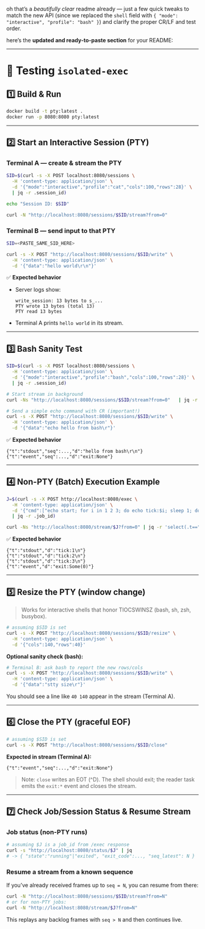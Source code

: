 oh that’s a *beautifully clear* readme already — just a few quick tweaks to match the new API (since we replaced the `shell` field with `{ "mode": "interactive", "profile": "bash" }`) and clarify the proper CR/LF and test order.

here’s the **updated and ready-to-paste section** for your README:

---

# 🧪 Testing `isolated-exec`

## 1️⃣ Build & Run

```bash
docker build -t pty:latest .
docker run -p 8080:8080 pty:latest
```

---

## 2️⃣ Start an Interactive Session (PTY)

### **Terminal A** — create & stream the PTY

```bash
SID=$(curl -s -X POST localhost:8080/sessions \
  -H 'content-type: application/json' \
  -d '{"mode":"interactive","profile":"cat","cols":100,"rows":28}' \
  | jq -r .session_id)

echo "Session ID: $SID"

curl -N "http://localhost:8080/sessions/$SID/stream?from=0"
```

### **Terminal B** — send input to that PTY

```bash
SID=<PASTE_SAME_SID_HERE>

curl -s -X POST "http://localhost:8080/sessions/$SID/write" \
  -H 'content-type: application/json' \
  -d '{"data":"hello world\r\n"}'
```

✅ **Expected behavior**

* Server logs show:

  ```
  write_session: 13 bytes to s_...
  PTY wrote 13 bytes (total 13)
  PTY read 13 bytes
  ```
* Terminal A prints `hello world` in its stream.

---

## 3️⃣ Bash Sanity Test

```bash
SID=$(curl -s -X POST localhost:8080/sessions \
  -H 'content-type: application/json' \
  -d '{"mode":"interactive","profile":"bash","cols":100,"rows":28}' \
  | jq -r .session_id)

# Start stream in background
curl -Ns "http://localhost:8080/sessions/$SID/stream?from=0"   | jq -r 'select(.t=="stdout" or .t=="stderr") | .d'

# Send a simple echo command with CR (important!)
curl -s -X POST "http://localhost:8080/sessions/$SID/write" \
  -H 'content-type: application/json' \
  -d '{"data":"echo hello from bash\r"}'
```

✅ **Expected behavior**

```
{"t":"stdout","seq":...,"d":"hello from bash\r\n"}
{"t":"event","seq":...,"d":"exit:None"}
```

---

## 4️⃣ Non-PTY (Batch) Execution Example

```bash
J=$(curl -s -X POST http://localhost:8080/exec \
  -H 'content-type: application/json' \
  -d '{"cmd":["echo start; for i in 1 2 3; do echo tick:$i; sleep 1; done; echo done"]}' \
  | jq -r .job_id)

curl -Ns "http://localhost:8080/stream/$J?from=0" | jq -r 'select(.t=="stdout" or .t=="stderr") | .d'
```

✅ **Expected behavior**

```
{"t":"stdout","d":"tick:1\n"}
{"t":"stdout","d":"tick:2\n"}
{"t":"stdout","d":"tick:3\n"}
{"t":"event","d":"exit:Some(0)"}
```

---

## 5️⃣ Resize the PTY (window change)

> Works for interactive shells that honor TIOCSWINSZ (bash, sh, zsh, busybox).

```bash
# assuming $SID is set
curl -s -X POST "http://localhost:8080/sessions/$SID/resize" \
  -H 'content-type: application/json' \
  -d '{"cols":140,"rows":40}'
```

**Optional sanity check (bash):**

```bash
# Terminal B: ask bash to report the new rows/cols
curl -s -X POST "http://localhost:8080/sessions/$SID/write" \
  -H 'content-type: application/json' \
  -d '{"data":"stty size\r"}'
```

You should see a line like `40 140` appear in the stream (Terminal A).

---

## 6️⃣ Close the PTY (graceful EOF)

```bash
# assuming $SID is set
curl -s -X POST "http://localhost:8080/sessions/$SID/close"
```

**Expected in stream (Terminal A):**

```
{"t":"event","seq":...,"d":"exit:None"}
```

> Note: `close` writes an EOT (^D). The shell should exit; the reader task emits the `exit:*` event and closes the stream.

---

## 7️⃣ Check Job/Session Status & Resume Stream

### Job status (non-PTY runs)

```bash
# assuming $J is a job_id from /exec response
curl -s "http://localhost:8080/status/$J" | jq
# -> { "state":"running"|"exited", "exit_code":..., "seq_latest": N }
```

### Resume a stream from a known sequence

If you’ve already received frames up to `seq = N`, you can resume from there:

```bash
curl -N "http://localhost:8080/sessions/$SID/stream?from=N"
# or for non-PTY jobs:
curl -N "http://localhost:8080/stream/$J?from=N"
```

This replays any backlog frames with `seq > N` and then continues live.

